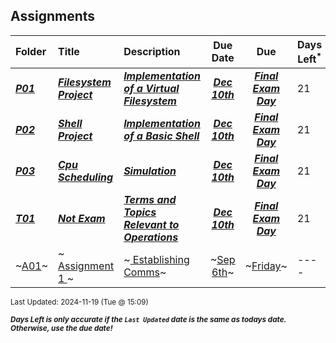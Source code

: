 ## Assignments

| Folder | Title | Description | Due Date | Due | Days Left<sup>*</sup> |
|:------|:------|:------|:-----:|:-----:|-----|
| ***<a href="https://github.com/rugbyprof/5143-Operating-Systems/tree/master/Assignments/P01">P01</a>*** | ***<a href="https://github.com/rugbyprof/5143-Operating-Systems/tree/master/Assignments/P01"> Filesystem Project </a>*** | ***<a href="https://github.com/rugbyprof/5143-Operating-Systems/tree/master/Assignments/P01"> Implementation of a Virtual Filesystem</a>*** | ***<a href="https://github.com/rugbyprof/5143-Operating-Systems/tree/master/Assignments/P01">Dec 10th</a>*** | ***<a href="https://github.com/rugbyprof/5143-Operating-Systems/tree/master/Assignments/P01">Final Exam Day</a>*** | 21 |
| ***<a href="https://github.com/rugbyprof/5143-Operating-Systems/tree/master/Assignments/P02">P02</a>*** | ***<a href="https://github.com/rugbyprof/5143-Operating-Systems/tree/master/Assignments/P02"> Shell Project </a>*** | ***<a href="https://github.com/rugbyprof/5143-Operating-Systems/tree/master/Assignments/P02"> Implementation of a Basic Shell</a>*** | ***<a href="https://github.com/rugbyprof/5143-Operating-Systems/tree/master/Assignments/P02">Dec 10th</a>*** | ***<a href="https://github.com/rugbyprof/5143-Operating-Systems/tree/master/Assignments/P02">Final Exam Day</a>*** | 21 |
| ***<a href="https://github.com/rugbyprof/5143-Operating-Systems/tree/master/Assignments/P03">P03</a>*** | ***<a href="https://github.com/rugbyprof/5143-Operating-Systems/tree/master/Assignments/P03"> Cpu Scheduling </a>*** | ***<a href="https://github.com/rugbyprof/5143-Operating-Systems/tree/master/Assignments/P03"> Simulation</a>*** | ***<a href="https://github.com/rugbyprof/5143-Operating-Systems/tree/master/Assignments/P03">Dec 10th</a>*** | ***<a href="https://github.com/rugbyprof/5143-Operating-Systems/tree/master/Assignments/P03">Final Exam Day</a>*** | 21 |
| ***<a href="https://github.com/rugbyprof/5143-Operating-Systems/tree/master/Assignments/T01">T01</a>*** | ***<a href="https://github.com/rugbyprof/5143-Operating-Systems/tree/master/Assignments/T01"> Not Exam </a>*** | ***<a href="https://github.com/rugbyprof/5143-Operating-Systems/tree/master/Assignments/T01"> Terms and Topics Relevant to Operations</a>*** | ***<a href="https://github.com/rugbyprof/5143-Operating-Systems/tree/master/Assignments/T01">Dec 10th</a>*** | ***<a href="https://github.com/rugbyprof/5143-Operating-Systems/tree/master/Assignments/T01">Final Exam Day</a>*** | 21 |
| ~<a href="https://github.com/rugbyprof/5143-Operating-Systems/tree/master/Assignments/A01">A01</a>~ | ~<a href="https://github.com/rugbyprof/5143-Operating-Systems/tree/master/Assignments/A01"> Assignment 1 </a>~ | ~<a href="https://github.com/rugbyprof/5143-Operating-Systems/tree/master/Assignments/A01"> Establishing Comms</a>~ | ~<a href="https://github.com/rugbyprof/5143-Operating-Systems/tree/master/Assignments/A01">Sep 6th</a>~ | ~<a href="https://github.com/rugbyprof/5143-Operating-Systems/tree/master/Assignments/A01">Friday</a>~ | ---- |

<sup>Last Updated: 2024-11-19 (Tue @ 15:09)</sup> 

<sup>***Days Left is only accurate if the `Last Updated` date is the same as todays date. Otherwise, use the due date!***</sup> 
